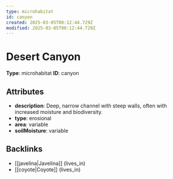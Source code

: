 ```yaml
---
type: microhabitat
id: canyon
created: 2025-03-05T00:12:44.729Z
modified: 2025-03-05T00:12:44.729Z
---
```


# Desert Canyon

**Type**: microhabitat
**ID**: canyon

## Attributes

- **description**: Deep, narrow channel with steep walls, often with increased moisture and biodiversity.
- **type**: erosional
- **area**: variable
- **soilMoisture**: variable

## Backlinks

- [[javelina|Javelina]] (lives_in)
- [[coyote|Coyote]] (lives_in)

